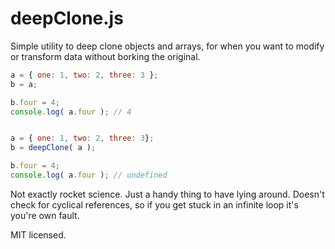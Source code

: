 deepClone.js
============

Simple utility to deep clone objects and arrays, for when you want to modify or transform data without borking the original.

```js
a = { one: 1, two: 2, three: 3 };
b = a;

b.four = 4;
console.log( a.four ); // 4


a = { one: 1, two: 2, three: 3};
b = deepClone( a );

b.four = 4;
console.log( a.four ); // undefined
```

Not exactly rocket science. Just a handy thing to have lying around. Doesn't check for cyclical references, so if you get stuck in an infinite loop it's you're own fault.

MIT licensed.
